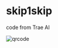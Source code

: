 # skip1skip
 code  from Trae AI 

 
![qrcode](https://github.com/user-attachments/assets/35a25e74-252a-43c9-b37d-9032c5624f3b)
